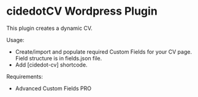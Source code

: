 # cidedotCV Wordpress Plugin

This plugin creates a dynamic CV.

Usage:
- Create/import and populate required Custom Fields for your CV page. Field structure is in fields.json file.
- Add [cidedot-cv] shortcode.

Requirements:
- Advanced Custom Fields PRO
